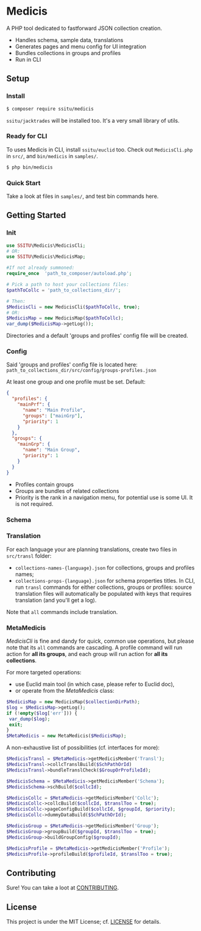 
# Medicis

A PHP tool dedicated to fastforward JSON collection creation. 
- Handles schema, sample data, translations
- Generates pages and menu config for UI integration
- Bundles collections in groups and profiles
- Run in CLI

## Setup

### Install

```bash
$ composer require ssitu/medicis
```
`ssitu/jacktrades` will be installed too. It's a very small library of utils.

### Ready for CLI

To uses Medicis in CLI, install `ssitu/euclid` too.
Check out `MedicisCli.php` in `src/`, and `bin/medicis` in `samples/`.
```bash
$ php bin/medicis
```
### Quick Start

Take a look at files in `samples/`, and test bin commands here.


## Getting Started

### Init

```php
use SSITU\Medicis\MedicisCli;
# OR:
use SSITU\Medicis\MedicisMap;

#If not already summoned:
require_once  'path_to_composer/autoload.php';

# Pick a path to host your collections files:
$pathToCollc = 'path_to_collections_dir/';

# Then:
$MedicisCli = new MedicisCli($pathToCollc, true);
# OR:
$MedicisMap = new MedicisMap($pathToCollc);
var_dump($MedicisMap->getLog());
```
Directories and a default 'groups and profiles' config file will be created.

### Config

Said 'groups and profiles' config file is located here: 
`path_to_collections_dir/src/config/groups-profiles.json`

At least one group and one profile must be set.
Default:
```JSON
{
  "profiles": {
    "mainPrf": {
      "name": "Main Profile",
      "groups": ["mainGrp"],
      "priority": 1
    }
  },
  "groups": {
    "mainGrp": {
      "name": "Main Group",
      "priority": 1
    }
  }
}
```
- Profiles contain groups
- Groups are bundles of related collections
- Priority is the rank in a navigation menu, for potential use is some UI. 
   It is not required.
   
### Schema



### Translation

For each language your are planning translations, create two files in `src/transl` folder:
- `collections-names-{language}.json` for collections, groups and profiles names;
- `collections-props-{language}.json` for schema properties titles.
In CLI, run `transl` commands for either collections, groups or profiles: source translation files will automatically be populated with keys that requires translation (and you'll get a log).

Note that `all` commands include translation.  

### MetaMedicis

*MedicisCli* is fine and dandy for quick, common use operations, but please note that its `all` commands are cascading.
A profile command will run action for **all its groups**, and each group will run action for **all its collections**.

For more targeted operations:
-  use Euclid main tool (in which case, please refer to Euclid doc), 
- or operate from the *MetaMedicis* class:
```php
$MedicisMap = new MedicisMap($collectionDirPath);
$log = $MedicisMap->getLog();
if (!empty($log['err'])) {
 var_dump($log);
 exit;
}
$MetaMedicis = new MetaMedicis($MedicisMap);
```
A non-exhaustive list of possibilities (cf. interfaces for more):
```php
$MedicisTransl = $MetaMedicis->getMedicisMember('Transl');
$MedicisTransl->collcTranslBuild($SchPathOrId)
$MedicisTransl->bundleTranslCheck($GroupOrProfileId);

$MedicisSchema = $MetaMedicis->getMedicisMember('Schema');
$MedicisSchema->schBuild($collcId);

$MedicisCollc = $MetaMedicis->getMedicisMember('Collc');
$MedicisCollc->collcBuild($collcId, $translToo = true);
$MedicisCollc->pageConfigBuild($collcId, $groupId, $priority);
$MedicisCollc->dummyDataBuild($SchPathOrId);

$MedicisGroup = $MetaMedicis->getMedicisMember('Group');
$MedicisGroup->groupBuild($groupId, $translToo = true);
$MedicisGroup->buildGroupConfig($groupId);

$MedicisProfile = $MetaMedicis->getMedicisMember('Profile');
$MedicisProfile->profileBuild($profileId, $translToo = true);
```

## Contributing

Sure! You can take a loot at [CONTRIBUTING](CONTRIBUTING.md).

## License

This project is under the MIT License; cf. [LICENSE](LICENSE) for details.